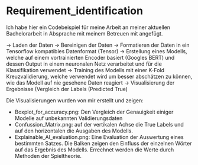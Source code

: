 # Requirement_identification

Ich habe hier ein Codebeispiel für meine Arbeit an meiner aktuellen Bachelorarbeit
in Absprache mit meinem Betreuen mit angefügt.

-> Laden der Daten
-> Bereinigen der Daten
-> Formatieren der Daten in ein Tensorflow kompatibles Datenformat (Tensor)
-> Erstellung eines Modells, welche auf einem vortrainierten Encoder basiert (Googles BERT)
und dessen Output in einem neuronalen Netz verarbeitet und für die Klassifikation verwendet
-> Training des Modells mit einer K-Fold Kreuzvalidierung, welche verwendet wird um besser
abschätzen zu können, wie das Modell auf nie gesehene Daten reagiert
-> Visualisierung der Ergebnisse (Vergleich der Labels (Predicted True)

Die Visualisierungen wurden von mir erstellt und zeigen:

- Boxplot_for_accuracy.png: Den Vergleich der Genauigkeit einiger Modelle auf unbekannten Validierungsdaten
- Confussion_Matrix.png: auf der vertikalen Achse die True Labels und auf den horizontalen die Ausgaben des Modells.
- Explainable_AI_evaluation.png: Eine Evaluation der Auswertung eines bestimmten Satzes. Die Balken zeigen den
Einfluss der einzelnen Wörter auf das Ergebnis des Modells. Errechnet werden die Werte durch Methoden der
Spieltheorie.
